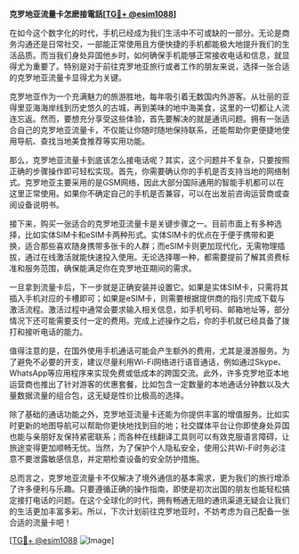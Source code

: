 **克罗地亚流量卡怎麽接電話[[TG💪+ @esim1088](https://t.me/s/esim1088)]**

在如今这个数字化的时代，手机已经成为我们生活中不可或缺的一部分。无论是商务沟通还是日常社交，一部能正常使用且方便快捷的手机都能极大地提升我们的生活品质。而当我们身处异国他乡时，如何确保手机能够正常接收电话和信息，就显得尤为重要了。特别是对于前往克罗地亚旅行或者工作的朋友来说，选择一张合适的克罗地亚流量卡显得尤为关键。

克罗地亚作为一个充满魅力的旅游胜地，每年吸引着无数国内外游客。从壮丽的亚得里亚海海岸线到历史悠久的古城，再到美味的地中海美食，这里的一切都让人流连忘返。然而，要想充分享受这些体验，首先要解决的就是通讯问题。拥有一张适合自己的克罗地亚流量卡，不仅能让你随时随地保持联系，还能帮助你更便捷地使用导航、查找当地美食推荐等实用功能。

那么，克罗地亚流量卡到底该怎么接电话呢？其实，这个问题并不复杂，只要按照正确的步骤操作即可轻松实现。首先，你需要确认你的手机是否支持当地的网络制式。克罗地亚主要采用的是GSM网络，因此大部分国际通用的智能手机都可以在这里正常使用。如果你不确定自己的手机是否兼容，可以在出发前咨询运营商或查阅设备说明书。

接下来，购买一张适合的克罗地亚流量卡是关键步骤之一。目前市面上有多种选择，比如实体SIM卡和eSIM卡两种形式。实体SIM卡的优点在于便于携带和更换，适合那些喜欢随身携带多张卡的人群；而eSIM卡则更加现代化，无需物理插拔，通过在线激活就能快速投入使用。无论选择哪一种，都需要提前了解其资费标准和服务范围，确保能满足你在克罗地亚期间的需求。

一旦拿到流量卡后，下一步就是正确安装并设置它。如果是实体SIM卡，只需将其插入手机对应的卡槽即可；如果是eSIM卡，则需要根据提供商的指引完成下载与激活流程。激活过程中通常会要求输入相关信息，如手机号码、邮箱地址等，部分情况下还可能需要支付一定的费用。完成上述操作之后，你的手机就已经具备了拨打和接听电话的能力。

值得注意的是，在国外使用手机通话可能会产生额外的费用，尤其是漫游服务。为了避免不必要的开支，建议尽量利用Wi-Fi网络进行语音通话，例如通过Skype、WhatsApp等应用程序来实现免费或低成本的跨国交流。此外，许多克罗地亚本地运营商也推出了针对游客的优惠套餐，比如包含一定数量的本地通话分钟数以及大量数据流量的组合包，这无疑是性价比极高的选择。

除了基础的通话功能之外，克罗地亚流量卡还能为你提供丰富的增值服务。比如实时更新的地图导航可以帮助你更快地找到目的地；社交媒体平台让你即使身处异国也能与亲朋好友保持紧密联系；而各种在线翻译工具则可以有效克服语言障碍，让旅途变得更加顺畅无忧。当然，为了保护个人隐私安全，使用公共Wi-Fi时务必注意不要泄露敏感信息，并定期检查设备的安全防护措施。

总而言之，克罗地亚流量卡不仅解决了境外通信的基本需求，更为我们的旅行增添了许多便利与乐趣。只要遵循正确的操作指南，即使是初次出国的朋友也能轻松搞定接打电话的问题。在这个全球化的时代，拥有畅通无阻的通讯渠道无疑会让我们的生活更加丰富多彩。所以，下次计划前往克罗地亚时，不妨考虑为自己配备一张合适的流量卡吧！

[[TG💪+ @esim1088](https://t.me/s/esim1088) ![Image](https://i.postimg.cc/4NQfJmqS/Snipaste-2025-05-13-00-14-12.png)]